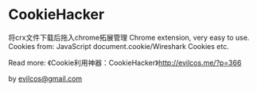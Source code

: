 CookieHacker
============
将crx文件下载后拖入chrome拓展管理
Chrome extension, very easy to use. Cookies from: JavaScript document.cookie/Wireshark Cookies etc.

Read more: 《Cookie利用神器：CookieHacker》http://evilcos.me/?p=366

by evilcos@gmail.com
